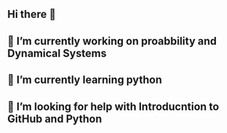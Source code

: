 ## Hi there 👋
## 🔭 I’m currently working on proabbility and Dynamical Systems
## 🌱 I’m currently learning python
## 🤔 I’m looking for help with Introducntion to GitHub and Python
<!--
**HeyAshif/HeyAshif** is a ✨ _special_ ✨ repository because its `README.md` (this file) appears on your GitHub profile.

Here are some ideas to get you started:

- 🔭 I’m currently working on proabbility and Dynamical Systems
- 🌱 I’m currently learning python
- 👯 I’m looking to collaborate on ...
- 🤔 I’m looking for help with ...
- 💬 Ask me about ...
- 📫 How to reach me: ...
- 😄 Pronouns: ...
- ⚡ Fun fact: ...
-->
